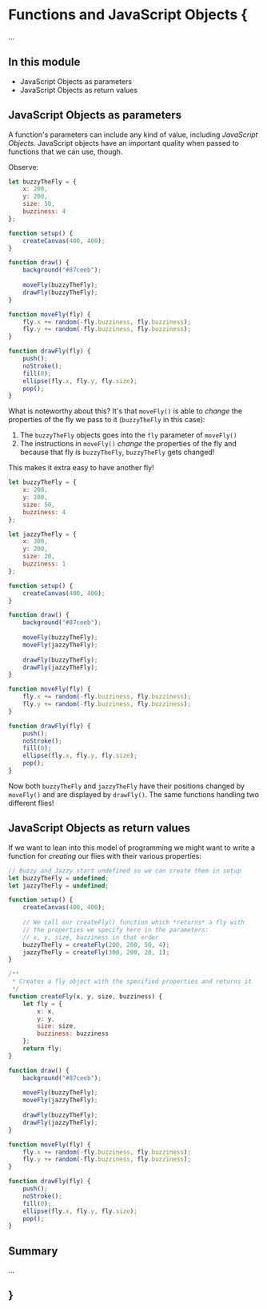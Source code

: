 # Functions and JavaScript Objects {
   
...

## In this module

- JavaScript Objects as parameters
- JavaScript Objects as return values

## JavaScript Objects as parameters

A function's parameters can include any kind of value, including *JavaScript Objects*. JavaScript objects have an important quality when passed to functions that we can use, though.

Observe:

```javascript
let buzzyTheFly = {
    x: 200,
    y: 200,
    size: 50,
    buzziness: 4
};

function setup() {
    createCanvas(400, 400);
}

function draw() {
    background("#87ceeb");
    
    moveFly(buzzyTheFly);
    drawFly(buzzyTheFly);
}

function moveFly(fly) {
    fly.x += random(-fly.buzziness, fly.buzziness);
    fly.y += random(-fly.buzziness, fly.buzziness);
}

function drawFly(fly) {
    push();
    noStroke();
    fill(0);
    ellipse(fly.x, fly.y, fly.size);
    pop();
}
```

What is noteworthy about this? It's that `moveFly()` is able to *change* the properties of the fly we pass to it (`buzzyTheFly` in this case):

1. The `buzzyTheFly` objects goes into the `fly` parameter of `moveFly()`
2. The instructions in `moveFly()` *change* the properties of the fly and because that fly is `buzzyTheFly`, `buzzyTheFly` gets changed!
    
This makes it extra easy to have another fly!

```javascript
let buzzyTheFly = {
    x: 200,
    y: 200,
    size: 50,
    buzziness: 4
};

let jazzyTheFly = {
    x: 300,
    y: 200,
    size: 20,
    buzziness: 1
};

function setup() {
    createCanvas(400, 400);
}

function draw() {
    background("#87ceeb");
    
    moveFly(buzzyTheFly);
    moveFly(jazzyTheFly);
    
    drawFly(buzzyTheFly);
    drawFly(jazzyTheFly);
}

function moveFly(fly) {
    fly.x += random(-fly.buzziness, fly.buzziness);
    fly.y += random(-fly.buzziness, fly.buzziness);
}

function drawFly(fly) {
    push();
    noStroke();
    fill(0);
    ellipse(fly.x, fly.y, fly.size);
    pop();
}
```

Now both `buzzyTheFly` and `jazzyTheFly` have their positions changed by `moveFly()` and are displayed by `drawFly()`. The same functions handling two different flies!

## JavaScript Objects as return values

If we want to lean into this model of programming we might want to write a function for *creating* our flies with their various properties:

```javascript
// Buzzy and Jazzy start undefined so we can create them in setup
let buzzyTheFly = undefined;
let jazzyTheFly = undefined;

function setup() {
    createCanvas(400, 400);
    
    // We call our createFly() function which *returns* a fly with
    // the properties we specify here in the parameters:
    // x, y, size, buzziness in that order
    buzzyTheFly = createFly(200, 200, 50, 4);
    jazzyTheFly = createFly(300, 200, 20, 1);
}

/**
 * Creates a fly object with the specified properties and returns it
 */
function createFly(x, y, size, buzziness) {
    let fly = {
        x: x,
        y: y,
        size: size,
        buzziness: buzziness
    };
    return fly;
}

function draw() {
    background("#87ceeb");
    
    moveFly(buzzyTheFly);
    moveFly(jazzyTheFly);
    
    drawFly(buzzyTheFly);
    drawFly(jazzyTheFly);
}

function moveFly(fly) {
    fly.x += random(-fly.buzziness, fly.buzziness);
    fly.y += random(-fly.buzziness, fly.buzziness);
}

function drawFly(fly) {
    push();
    noStroke();
    fill(0);
    ellipse(fly.x, fly.y, fly.size);
    pop();
}
```

## Summary

...
    
## }